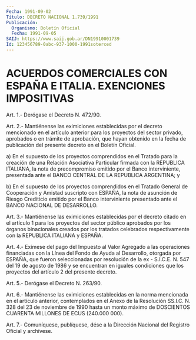 ```yaml
---
Fecha: 1991-09-02
Título: DECRETO NACIONAL 1.739/1991
Publicación:
  Organismo: Boletín Oficial
  Fecha: 1991-09-05
SAIJ: https://www.saij.gob.ar/DN19910001739
Id: 123456789-0abc-937-1000-1991soterced
---
```

# ACUERDOS COMERCIALES CON ESPAÑA E ITALIA. EXENCIONES IMPOSITIVAS

<a id="1"></a>
Art. 1.- Derógase el Decreto N. 472/90.

<a id="2"></a>
Art.  2.-  Mantiénense  las  eximiciones  establecidas  por el decreto  mencionado en el artículo anterior para los proyectos  del sector privado,  aprobados  o  en  trámite de aprobación, que hayan obtenido en la fecha de publicación  del  presente  decreto  en  el Boletín Oficial.

a)  En el supuesto de los proyectos comprendidos en el Tratado para la creación  de  una  Relación Asociativa Particular firmada con la REPUBLICA ITALIANA, la  nota  de precompromiso emitido por el Banco interviniente, presentada ante  el  BANCO  CENTRAL  DE LA REPUBLICA ARGENTINA; y

b)  En  el  supuesto  de  los proyectos comprendidos en el  Tratado General de Cooperación y Amistad  suscripto  con ESPAÑA, la nota de asunción  de  Riesgo Crediticio emitido por el Banco  interviniente presentado ante el BANCO NACIONAL DE DESARROLLO.

<a id="3"></a>
Art.  3.-  Mantiénense  las  eximiciones  establecidas  por el decreto  citado  en  el  artículo  1  para los proyectos del sector público  aprobados  por los órganos binacionales  creados  por  los tratados celebrados respectivamente  con  la  REPUBLICA  ITALIANA y ESPAÑA.

<a id="4"></a>
Art. 4.- Exímese del pago del Impuesto al Valor Agregado a las operaciones  financiadas  con  la  Línea  del  Fondo  de  Ayuda  al Desarrollo,  otorgada  por  ESPAÑA,  que  fueron  seleccionadas por resolución de la ex - S.I.C.E. N. 547 del 19 de agosto  de  1986  y se   encuentran  en  iguales  condiciones  que  los  proyectos  del artículo 2 del presente decreto.

<a id="5"></a>
Art. 5.- Derógase el Decreto N. 263/90.

<a id="6"></a>
Art.  6.- Mantiénense las eximiciones establecidas en la norma mencionada en  el artículo anterior, contemplados en el Anexo de la Resolución SS.I.C.  N.  328  del  23  de noviembre de 1990 hasta un monto  máximo  de  DOSCIENTOS CUARENTA MILLONES  DE  ECUS  (240.000 000).

<a id="7"></a>
Art. 7.- Comuníquese, publíquese, dése a la Dirección Nacional del Registro Oficial y archívese.